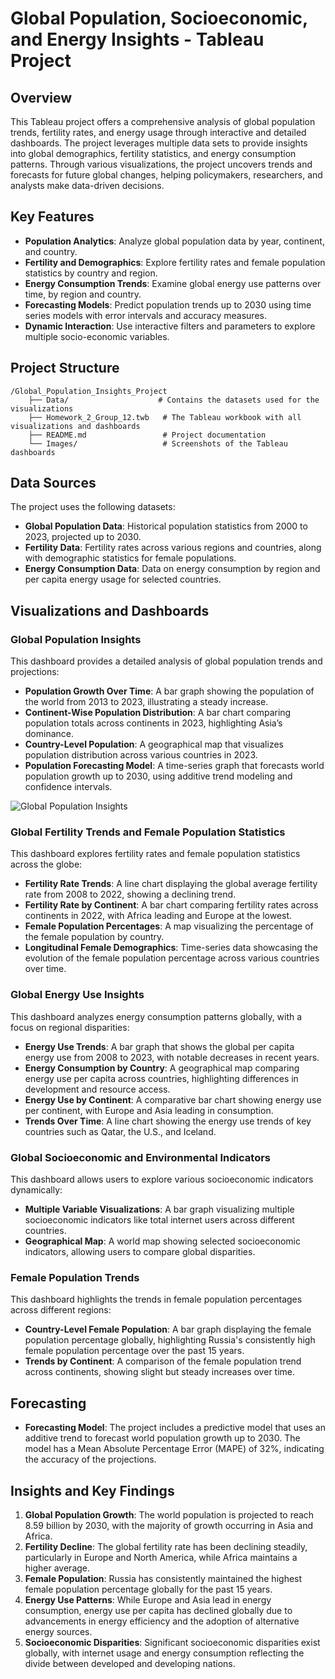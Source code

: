 # Global Population, Socioeconomic, and Energy Insights - Tableau Project

## Overview

This Tableau project offers a comprehensive analysis of global population trends, fertility rates, and energy usage through interactive and detailed dashboards. The project leverages multiple data sets to provide insights into global demographics, fertility statistics, and energy consumption patterns. Through various visualizations, the project uncovers trends and forecasts for future global changes, helping policymakers, researchers, and analysts make data-driven decisions.

## Key Features

- **Population Analytics**: Analyze global population data by year, continent, and country.
- **Fertility and Demographics**: Explore fertility rates and female population statistics by country and region.
- **Energy Consumption Trends**: Examine global energy use patterns over time, by region and country.
- **Forecasting Models**: Predict population trends up to 2030 using time series models with error intervals and accuracy measures.
- **Dynamic Interaction**: Use interactive filters and parameters to explore multiple socio-economic variables.

## Project Structure

```
/Global_Population_Insights_Project
    ├── Data/                    # Contains the datasets used for the visualizations
    ├── Homework_2_Group_12.twb   # The Tableau workbook with all visualizations and dashboards
    ├── README.md                 # Project documentation
    └── Images/                   # Screenshots of the Tableau dashboards
```

## Data Sources

The project uses the following datasets:

- **Global Population Data**: Historical population statistics from 2000 to 2023, projected up to 2030.
- **Fertility Data**: Fertility rates across various regions and countries, along with demographic statistics for female populations.
- **Energy Consumption Data**: Data on energy consumption by region and per capita energy usage for selected countries.

## Visualizations and Dashboards

### Global Population Insights

This dashboard provides a detailed analysis of global population trends and projections:

- **Population Growth Over Time**: A bar graph showing the population of the world from 2013 to 2023, illustrating a steady increase.
- **Continent-Wise Population Distribution**: A bar chart comparing population totals across continents in 2023, highlighting Asia’s dominance.
- **Country-Level Population**: A geographical map that visualizes population distribution across various countries in 2023.
- **Population Forecasting Model**: A time-series graph that forecasts world population growth up to 2030, using additive trend modeling and confidence intervals.

![Global Population Insights](Images/dashboard1.png)

### Global Fertility Trends and Female Population Statistics

This dashboard explores fertility rates and female population statistics across the globe:

- **Fertility Rate Trends**: A line chart displaying the global average fertility rate from 2008 to 2022, showing a declining trend.
- **Fertility Rate by Continent**: A bar chart comparing fertility rates across continents in 2022, with Africa leading and Europe at the lowest.
- **Female Population Percentages**: A map visualizing the percentage of the female population by country.
- **Longitudinal Female Demographics**: Time-series data showcasing the evolution of the female population percentage across various countries over time.

### Global Energy Use Insights

This dashboard analyzes energy consumption patterns globally, with a focus on regional disparities:

- **Energy Use Trends**: A bar graph that shows the global per capita energy use from 2008 to 2023, with notable decreases in recent years.
- **Energy Consumption by Country**: A geographical map comparing energy use per capita across countries, highlighting differences in development and resource access.
- **Energy Use by Continent**: A comparative bar chart showing energy use per continent, with Europe and Asia leading in consumption.
- **Trends Over Time**: A line chart showing the energy use trends of key countries such as Qatar, the U.S., and Iceland.


### Global Socioeconomic and Environmental Indicators

This dashboard allows users to explore various socioeconomic indicators dynamically:

- **Multiple Variable Visualizations**: A bar graph visualizing multiple socioeconomic indicators like total internet users across different countries.
- **Geographical Map**: A world map showing selected socioeconomic indicators, allowing users to compare global disparities.

### Female Population Trends

This dashboard highlights the trends in female population percentages across different regions:

- **Country-Level Female Population**: A bar graph displaying the female population percentage globally, highlighting Russia's consistently high female population percentage over the past 15 years.
- **Trends by Continent**: A comparison of the female population trend across continents, showing slight but steady increases over time.

## Forecasting

- **Forecasting Model**: The project includes a predictive model that uses an additive trend to forecast world population growth up to 2030. The model has a Mean Absolute Percentage Error (MAPE) of 32%, indicating the accuracy of the projections.
  
## Insights and Key Findings

1. **Global Population Growth**: The world population is projected to reach 8.59 billion by 2030, with the majority of growth occurring in Asia and Africa.
2. **Fertility Decline**: The global fertility rate has been declining steadily, particularly in Europe and North America, while Africa maintains a higher average.
3. **Female Population**: Russia has consistently maintained the highest female population percentage globally for the past 15 years.
4. **Energy Use Patterns**: While Europe and Asia lead in energy consumption, energy use per capita has declined globally due to advancements in energy efficiency and the adoption of alternative energy sources.
5. **Socioeconomic Disparities**: Significant socioeconomic disparities exist globally, with internet usage and energy consumption reflecting the divide between developed and developing nations.

